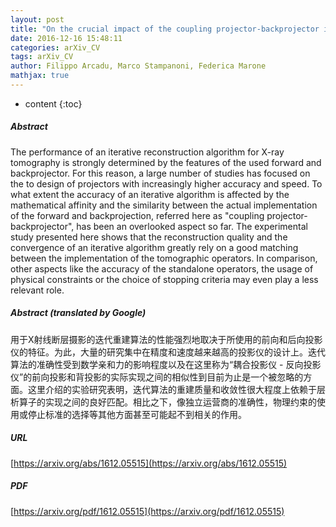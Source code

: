 ```yaml
---
layout: post
title: "On the crucial impact of the coupling projector-backprojector in iterative tomographic reconstruction"
date: 2016-12-16 15:48:11
categories: arXiv_CV
tags: arXiv_CV
author: Filippo Arcadu, Marco Stampanoni, Federica Marone
mathjax: true
---
```


* content
{:toc}

##### Abstract
The performance of an iterative reconstruction algorithm for X-ray tomography is strongly determined by the features of the used forward and backprojector. For this reason, a large number of studies has focused on the to design of projectors with increasingly higher accuracy and speed. To what extent the accuracy of an iterative algorithm is affected by the mathematical affinity and the similarity between the actual implementation of the forward and backprojection, referred here as "coupling projector-backprojector", has been an overlooked aspect so far. The experimental study presented here shows that the reconstruction quality and the convergence of an iterative algorithm greatly rely on a good matching between the implementation of the tomographic operators. In comparison, other aspects like the accuracy of the standalone operators, the usage of physical constraints or the choice of stopping criteria may even play a less relevant role.

##### Abstract (translated by Google)
用于X射线断层摄影的迭代重建算法的性能强烈地取决于所使用的前向和后向投影仪的特征。为此，大量的研究集中在精度和速度越来越高的投影仪的设计上。迭代算法的准确性受到数学亲和力的影响程度以及在这里称为“耦合投影仪 - 反向投影仪”的前向投影和背投影的实际实现之间的相似性到目前为止是一个被忽略的方面。这里介绍的实验研究表明，迭代算法的重建质量和收敛性很大程度上依赖于层析算子的实现之间的良好匹配。相比之下，像独立运营商的准确性，物理约束的使用或停止标准的选择等其他方面甚至可能起不到相关的作用。

##### URL
[https://arxiv.org/abs/1612.05515](https://arxiv.org/abs/1612.05515)

##### PDF
[https://arxiv.org/pdf/1612.05515](https://arxiv.org/pdf/1612.05515)

